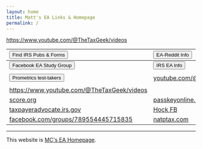```yaml
---
layout: home
title: Matt's EA Links & Homepage
permalink: /
---
```


<script>
function button1() { window.open("https://www.irs.gov/tax-professionals/enrolled-agents"); }
function button2() { window.open("https://www.irs.gov/forms-instructions"); }
function button3() { window.open("https://www.reddit.com/r/enrolledagent/"); }
function button4() { window.open("https://www.facebook.com/groups/eastudygroup"); }
function button5() { window.open("https://www.prometric.com/test-takers/search/irs"); }
</script>


https://www.youtube.com/@TheTaxGeek/videos

| <button onclick="button2()">Find IRS Pubs & Forms</button> | <button onclick="button3()">EA-Reddit Info</button> |
|:-|:-|
|  <button onclick="button4()">Facebook EA Study Group</button> | <button onclick="button1()">IRS EA Info</button> |
|||
| <button onclick="button5()">Prometrics test-takers</button> | [youtube.com/@irsvideos](https://www.youtube.com/@irsvideos) |
|||
| https://www.youtube.com/@TheTaxGeek/videos ||
| [score.org](https://www.score.org) | [passkeyonline.com](https://passkeyonline.com) |
| [taxpayeradvocate.irs.gov](https://www.taxpayeradvocate.irs.gov/) | [Hock FB](https://www.facebook.com/groups/789554445715835/user/100064721014975/) |
| [facebook.com/groups/789554445715835](https://www.facebook.com/groups/789554445715835) | [natptax.com](https://blog.natptax.com/article?articleId=6IvWK0askHrRjWvN7BP7oC) |

---

This website is [MC's EA Homepage](https://mcc-us.github.io/ea/).